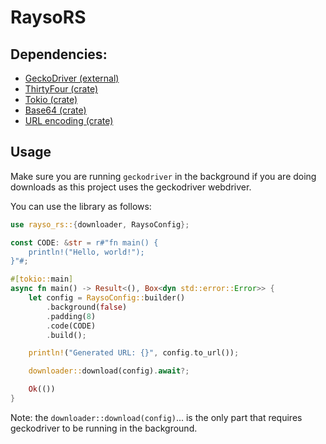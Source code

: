 # RaysoRS

## Dependencies:
- [GeckoDriver (external)](https://github.com/mozilla/geckodriver)
- [ThirtyFour (crate)](https://crates.io/crates/thirtyfour)
- [Tokio (crate)](https://crates.io/crates/tokio)
- [Base64 (crate)](https://crates.io/crates/base64)
- [URL encoding (crate)](https://crates.io/crates/urlencoding)

## Usage
Make sure you are running `geckodriver` in the background if you are doing downloads as this project uses the geckodriver webdriver.

You can use the library as follows:
```rust
use rayso_rs::{downloader, RaysoConfig};

const CODE: &str = r#"fn main() {
    println!("Hello, world!");
}"#;

#[tokio::main]
async fn main() -> Result<(), Box<dyn std::error::Error>> {
    let config = RaysoConfig::builder()
        .background(false)
        .padding(8)
        .code(CODE)
        .build();

    println!("Generated URL: {}", config.to_url());

    downloader::download(config).await?;

    Ok(())
}
```

Note: the `downloader::download(config)`... is the only part that requires geckodriver to be running in the background.
